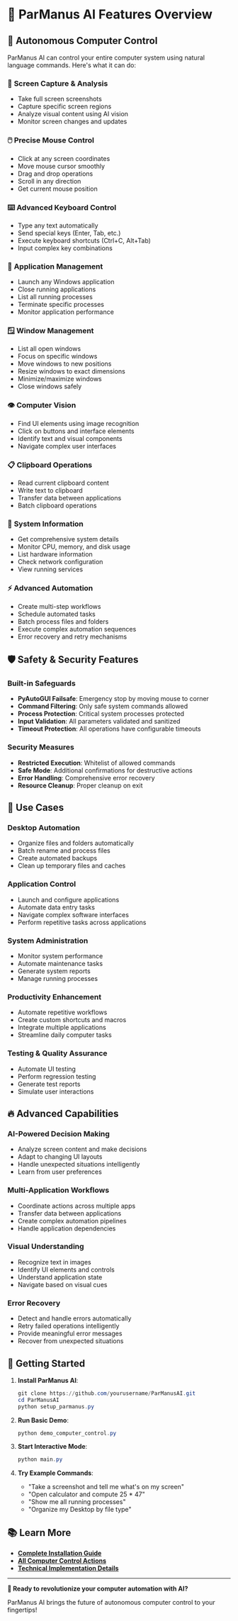 # 🚀 ParManus AI Features Overview

## 🤖 Autonomous Computer Control

ParManus AI can control your entire computer system using natural language commands. Here's what it can do:

### 📸 **Screen Capture & Analysis**
- Take full screen screenshots
- Capture specific screen regions
- Analyze visual content using AI vision
- Monitor screen changes and updates

### 🖱️ **Precise Mouse Control**
- Click at any screen coordinates
- Move mouse cursor smoothly
- Drag and drop operations
- Scroll in any direction
- Get current mouse position

### ⌨️ **Advanced Keyboard Control**
- Type any text automatically
- Send special keys (Enter, Tab, etc.)
- Execute keyboard shortcuts (Ctrl+C, Alt+Tab)
- Input complex key combinations

### 📱 **Application Management**
- Launch any Windows application
- Close running applications
- List all running processes
- Terminate specific processes
- Monitor application performance

### 🪟 **Window Management**
- List all open windows
- Focus on specific windows
- Move windows to new positions
- Resize windows to exact dimensions
- Minimize/maximize windows
- Close windows safely

### 👁️ **Computer Vision**
- Find UI elements using image recognition
- Click on buttons and interface elements
- Identify text and visual components
- Navigate complex user interfaces

### 📋 **Clipboard Operations**
- Read current clipboard content
- Write text to clipboard
- Transfer data between applications
- Batch clipboard operations

### 🔧 **System Information**
- Get comprehensive system details
- Monitor CPU, memory, and disk usage
- List hardware information
- Check network configuration
- View running services

### ⚡ **Advanced Automation**
- Create multi-step workflows
- Schedule automated tasks
- Batch process files and folders
- Execute complex automation sequences
- Error recovery and retry mechanisms

## 🛡️ **Safety & Security Features**

### Built-in Safeguards
- **PyAutoGUI Failsafe**: Emergency stop by moving mouse to corner
- **Command Filtering**: Only safe system commands allowed
- **Process Protection**: Critical system processes protected
- **Input Validation**: All parameters validated and sanitized
- **Timeout Protection**: All operations have configurable timeouts

### Security Measures
- **Restricted Execution**: Whitelist of allowed commands
- **Safe Mode**: Additional confirmations for destructive actions
- **Error Handling**: Comprehensive error recovery
- **Resource Cleanup**: Proper cleanup on exit

## 🎯 **Use Cases**

### **Desktop Automation**
- Organize files and folders automatically
- Batch rename and process files
- Create automated backups
- Clean up temporary files and caches

### **Application Control**
- Launch and configure applications
- Automate data entry tasks
- Navigate complex software interfaces
- Perform repetitive tasks across applications

### **System Administration**
- Monitor system performance
- Automate maintenance tasks
- Generate system reports
- Manage running processes

### **Productivity Enhancement**
- Automate repetitive workflows
- Create custom shortcuts and macros
- Integrate multiple applications
- Streamline daily computer tasks

### **Testing & Quality Assurance**
- Automate UI testing
- Perform regression testing
- Generate test reports
- Simulate user interactions

## 🔥 **Advanced Capabilities**

### **AI-Powered Decision Making**
- Analyze screen content and make decisions
- Adapt to changing UI layouts
- Handle unexpected situations intelligently
- Learn from user preferences

### **Multi-Application Workflows**
- Coordinate actions across multiple apps
- Transfer data between applications
- Create complex automation pipelines
- Handle application dependencies

### **Visual Understanding**
- Recognize text in images
- Identify UI elements and controls
- Understand application state
- Navigate based on visual cues

### **Error Recovery**
- Detect and handle errors automatically
- Retry failed operations intelligently
- Provide meaningful error messages
- Recover from unexpected situations

## 🚀 **Getting Started**

1. **Install ParManus AI**:
   ```powershell
   git clone https://github.com/yourusername/ParManusAI.git
   cd ParManusAI
   python setup_parmanus.py
   ```

2. **Run Basic Demo**:
   ```powershell
   python demo_computer_control.py
   ```

3. **Start Interactive Mode**:
   ```powershell
   python main.py
   ```

4. **Try Example Commands**:
   - "Take a screenshot and tell me what's on my screen"
   - "Open calculator and compute 25 * 47"
   - "Show me all running processes"
   - "Organize my Desktop by file type"

## 📚 **Learn More**

- **[Complete Installation Guide](INSTALLATION_AND_USAGE_GUIDE.md)**
- **[All Computer Control Actions](COMPUTER_CONTROL_ACTIONS_GUIDE.md)**
- **[Technical Implementation Details](COMPUTER_CONTROL_COMPLETION_REPORT.md)**

---

**🎯 Ready to revolutionize your computer automation with AI?**

ParManus AI brings the future of autonomous computer control to your fingertips!
